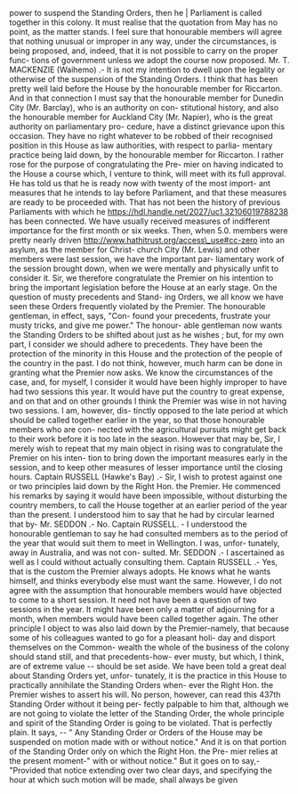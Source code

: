 power to suspend the Standing Orders, then he | Parliament is called together in this colony. It must realise that the quotation from May has no point, as the matter stands. I feel sure that honourable members will agree that nothing unusual or improper in any way, under the circumstances, is being proposed, and, indeed, that it is not possible to carry on the proper func- tions of government unless we adopt the course now proposed. Mr. T. MACKENZIE (Waihemo) .- It is not my intention to dwell upon the legality or otherwise of the suspension of the Standing Orders. I think that has been pretty well laid before the House by the honourable member for Riccarton. And in that connection I must say that the honourable member for Dunedin City (Mr. Barclay), who is an authority on con- stitutional history, and also the honourable member for Auckland City (Mr. Napier), who is the great authority on parliamentary pro- cedure, have a distinct grievance upon this occasion. They have no right whatever to be robbed of their recognised position in this House as law authorities, with respect to parlia- mentary practice being laid down, by the honourable member for Riccarton. I rather rose for the purpose of congratulating the Pre- mier on having indicated to the House a course which, I venture to think, will meet with its full approval. He has told us that he is ready now with twenty of the most import- ant measures that he intends to lay before Parliament, and that these measures are ready to be proceeded with. That has not been the history of previous Parliaments with which he https://hdl.handle.net/2027/uc1.32106019788238 has been connected. We have usually received measures of indifferent importance for the first month or six weeks. Then, when 5.0. members were pretty nearly driven http://www.hathitrust.org/access\_use#cc-zero into an asylum, as the member for Christ- church City (Mr. Lewis) and other members were last session, we have the important par- liamentary work of the session brought down, when we were mentally and physically unfit to consider it. Sir, we therefore congratulate the Premier on his intention to bring the important legislation before the House at an early stage. On the question of musty precedents and Stand- ing Orders, we all know we have seen these Orders frequently violated by the Premier. The honourable gentleman, in effect, says, "Con- found your precedents, frustrate your musty tricks, and give me power." The honour- able gentleman now wants the Standing Orders to be shifted about just as he wishes ; but, for my own part, I consider we should adhere to precedents. They have been the protection of the minority in this House and the protection of the people of the country in the past. I do not think, however, much harm can be done in granting what the Premier now asks. We know the circumstances of the case, and, for myself, I consider it would have been highly improper to have had two sessions this year. It would have put the country to great expense, and on that and on other grounds I think the Premier was wise in not having two sessions. I am, however, dis- tinctly opposed to the late period at which should be called together earlier in the year, so that those honourable members who are con- nected with the agricultural pursuits might get back to their work before it is too late in the season. However that may be, Sir, I merely wish to repeat that my main object in rising was to congratulate the Premier on his inten- tion to bring down the important measures early in the session, and to keep other measures of lesser importance until the closing hours. Captain RUSSELL (Hawke's Bay) .- Sir, I wish to protest against one or two principles laid down by the Right Hon. the Premier. He commenced his remarks by saying it would have been impossible, without disturbing the country members, to call the House together at an earlier period of the year than the present. I understood him to say that he had by circular learned that by- Mr. SEDDON .- No. Captain RUSSELL. - I understood the honourable gentleman to say he had consulted members as to the period of the year that would suit them to meet in Wellington. I was, unfor- tunately, away in Australia, and was not con- sulted. Mr. SEDDON .- I ascertained as well as I could without actually consulting them. Captain RUSSELL .- Yes, that is the custom the Premier always adopts. He knows what he wants himself, and thinks everybody else must want the same. However, I do not agree with the assumption that honourable members would have objected to come to a short session. It need not have been a question of two sessions in the year. It might have been only a matter of adjourning for a month, when members would have been called together again. The other principle I object to was also laid down by the Premier-namely, that because some of his colleagues wanted to go for a pleasant holi- day and disport themselves on the Common- wealth the whole of the business of the colony should stand still, and that precedents-how- ever musty, but which, I think, are of extreme value -- should be set aside. We have been told a great deal about Standing Orders yet, unfor- tunately, it is the practice in this House to practically annihilate the Standing Orders when- ever the Right Hon. the Premier wishes to assert his will. No person, however, can read this 437th Standing Order without it being per- fectly palpable to him that, although we are not going to violate the letter of the Standing Order, the whole principle and spirit of the Standing Order is going to be violated. That is perfectly plain. It says, -- " Any Standing Order or Orders of the House may be suspended on motion made with or without notice." And it is on that portion of the Standing Order only on which the Right Hon. the Pre- mier relies at the present moment-" with or without notice." But it goes on to say,- "Provided that notice extending over two clear days, and specifying the hour at which such motion will be made, shall always be given 